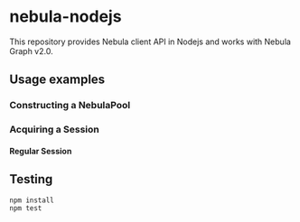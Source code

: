 # nebula-nodejs

This repository provides Nebula client API in Nodejs and works with Nebula Graph v2.0. 

## Usage examples

### Constructing a NebulaPool

### Acquiring a Session

#### Regular Session


## Testing

```
npm install
npm test
```
